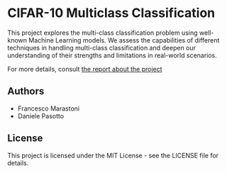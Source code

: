# CIFAR-10 Multiclass Classification

This project explores the multi-class classification problem using well-known Machine Learning models. We assess the capabilities of different techniques in handling multi-class classification and deepen our understanding of their strengths and limitations in real-world scenarios.

For more details, consult [the report about the project](<CIFAR-10 Multiclass Classification.pdf>)
## Authors

* Francesco Marastoni
* Daniele Pasotto

## License

This project is licensed under the MIT License - see the LICENSE file for details.
